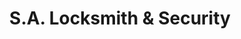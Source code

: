 ---
title: "S.A. Locksmith & Security"
url: /san-antonio/s-a-locksmith-and-security/
shop: locksmith
---